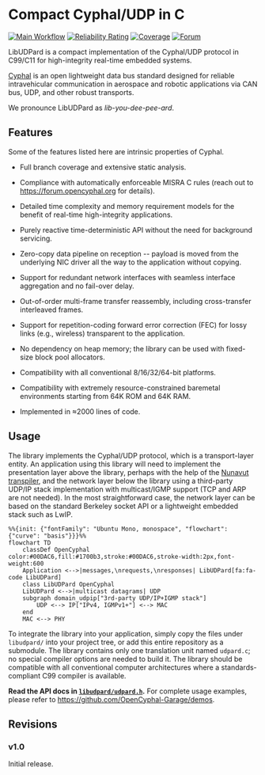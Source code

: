 # Compact Cyphal/UDP in C

[![Main Workflow](https://github.com/OpenCyphal-Garage/libudpard/actions/workflows/main.yml/badge.svg)](https://github.com/OpenCyphal-Garage/libudpard/actions/workflows/main.yml)
[![Reliability Rating](https://sonarcloud.io/api/project_badges/measure?project=libudpard&metric=reliability_rating)](https://sonarcloud.io/summary?id=libudpard)
[![Coverage](https://sonarcloud.io/api/project_badges/measure?project=libudpard&metric=coverage)](https://sonarcloud.io/summary?id=libudpard)
[![Forum](https://img.shields.io/discourse/users.svg?server=https%3A%2F%2Fforum.opencyphal.org&color=1700b3)](https://forum.opencyphal.org)

LibUDPard is a compact implementation of the Cyphal/UDP protocol in C99/C11 for high-integrity real-time
embedded systems.

[Cyphal](https://opencyphal.org) is an open lightweight data bus standard designed for reliable intravehicular
communication in aerospace and robotic applications via CAN bus, UDP, and other robust transports.

We pronounce LibUDPard as *lib-you-dee-pee-ard*.

## Features

Some of the features listed here are intrinsic properties of Cyphal.

- Full branch coverage and extensive static analysis.

- Compliance with automatically enforceable MISRA C rules (reach out to https://forum.opencyphal.org for details).

- Detailed time complexity and memory requirement models for the benefit of real-time high-integrity applications.

- Purely reactive time-deterministic API without the need for background servicing.

- Zero-copy data pipeline on reception --
  payload is moved from the underlying NIC driver all the way to the application without copying.

- Support for redundant network interfaces with seamless interface aggregation and no fail-over delay.

- Out-of-order multi-frame transfer reassembly, including cross-transfer interleaved frames.

- Support for repetition-coding forward error correction (FEC) for lossy links (e.g., wireless)
  transparent to the application.

- No dependency on heap memory; the library can be used with fixed-size block pool allocators.

- Compatibility with all conventional 8/16/32/64-bit platforms.

- Compatibility with extremely resource-constrained baremetal environments starting from 64K ROM and 64K RAM.

- Implemented in ≈2000 lines of code.

## Usage

The library implements the Cyphal/UDP protocol, which is a transport-layer entity.
An application using this library will need to implement the presentation layer above the library,
perhaps with the help of the [Nunavut transpiler](https://github.com/OpenCyphal/nunavut),
and the network layer below the library using a third-party UDP/IP stack implementation with multicast/IGMP support
(TCP and ARP are not needed).
In the most straightforward case, the network layer can be based on the standard Berkeley socket API
or a lightweight embedded stack such as LwIP.

```mermaid
%%{init: {"fontFamily": "Ubuntu Mono, monospace", "flowchart": {"curve": "basis"}}}%%
flowchart TD
    classDef OpenCyphal color:#00DAC6,fill:#1700b3,stroke:#00DAC6,stroke-width:2px,font-weight:600
    Application <-->|messages,\nrequests,\nresponses| LibUDPard[fa:fa-code LibUDPard]
    class LibUDPard OpenCyphal
    LibUDPard <-->|multicast datagrams| UDP
    subgraph domain_udpip["3rd-party UDP/IP+IGMP stack"]
        UDP <--> IP["IPv4, IGMPv1+"] <--> MAC
    end
    MAC <--> PHY
```

To integrate the library into your application, simply copy the files under `libudpard/` into your project tree,
or add this entire repository as a submodule.
The library contains only one translation unit named `udpard.c`;
no special compiler options are needed to build it.
The library should be compatible with all conventional computer architectures where a standards-compliant C99 compiler
is available.

**Read the API docs in [`libudpard/udpard.h`](libudpard/udpard.h).**
For complete usage examples, please refer to <https://github.com/OpenCyphal-Garage/demos>.

## Revisions

### v1.0

Initial release.
